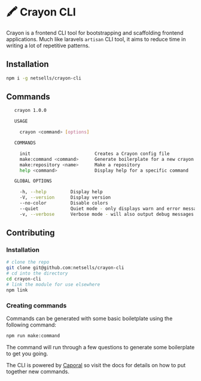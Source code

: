 # 🖍 Crayon CLI

Crayon is a frontend CLI tool for bootstrapping and scaffolding frontend applications. Much like laravels `artisan` CLI tool, it aims to reduce time in writing a lot of repetitive patterns.

## Installation

```bash
npm i -g netsells/crayon-cli
```

## Commands

```bash
   crayon 1.0.0 

   USAGE

     crayon <command> [options]

   COMMANDS

     init                        Creates a Crayon config file                 
     make:command <command>      Generate boilerplate for a new crayon command
     make:repository <name>      Make a repository                            
     help <command>              Display help for a specific command          

   GLOBAL OPTIONS

     -h, --help         Display help                                      
     -V, --version      Display version                                   
     --no-color         Disable colors                                    
     --quiet            Quiet mode - only displays warn and error messages
     -v, --verbose      Verbose mode - will also output debug messages    

```

## Contributing

### Installation

```bash
# clone the repo
git clone git@github.com:netsells/crayon-cli
# cd into the directory
cd crayon-cli
# link the module for use elsewhere
npm link
```

### Creating commands

Commands can be generated with some basic boiletplate using the following command:

```bash
npm run make:command
```

The command will run through a few questions to generate some boilerplate to get you going.

The CLI is powered by [Caporal](https://github.com/mattallty/Caporal.js) so visit the docs for details on how to put together new commands.
